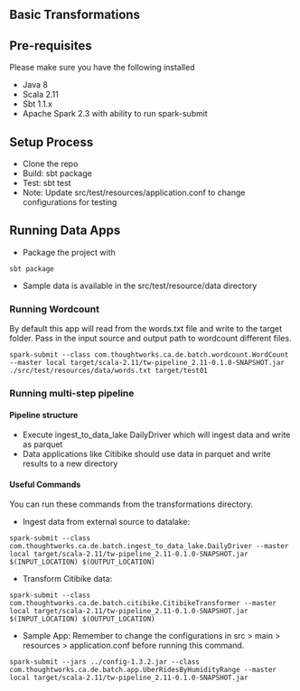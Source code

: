 ## Basic Transformations

## Pre-requisites
Please make sure you have the following installed
* Java 8
* Scala 2.11
* Sbt 1.1.x
* Apache Spark 2.3 with ability to run spark-submit

## Setup Process
* Clone the repo
* Build: sbt package
* Test: sbt test
* Note: Update src/test/resources/application.conf to change configurations for testing

## Running Data Apps
* Package the project with
``` 
sbt package
``` 
* Sample data is available in the src/test/resource/data directory

### Running Wordcount
By default this app will read from the words.txt file and write to the target folder.  Pass in the input source and output path to wordcount different files. 
```
spark-submit --class com.thoughtworks.ca.de.batch.wordcount.WordCount --master local target/scala-2.11/tw-pipeline_2.11-0.1.0-SNAPSHOT.jar ./src/test/resources/data/words.txt target/test01
```

### Running multi-step pipeline

#### Pipeline structure
* Execute ingest_to_data_lake DailyDriver which will ingest data and write as parquet
* Data applications like Citibike should use data in parquet and write results to a new directory 


#### Useful Commands
You can run these commands from the transformations directory.
* Ingest data from external source to datalake: 
```
spark-submit --class com.thoughtworks.ca.de.batch.ingest_to_data_lake.DailyDriver --master local target/scala-2.11/tw-pipeline_2.11-0.1.0-SNAPSHOT.jar $(INPUT_LOCATION) $(OUTPUT_LOCATION)
```
* Transform Citibike data: 
```
spark-submit --class com.thoughtworks.ca.de.batch.citibike.CitibikeTransformer --master local target/scala-2.11/tw-pipeline_2.11-0.1.0-SNAPSHOT.jar $(INPUT_LOCATION) $(OUTPUT_LOCATION)
```

* Sample App: 
Remember to change the configurations in src > main > resources > application.conf before running this command.
```
spark-submit --jars ../config-1.3.2.jar --class com.thoughtworks.ca.de.batch.app.UberRidesByHumidityRange --master local target/scala-2.11/tw-pipeline_2.11-0.1.0-SNAPSHOT.jar
```

